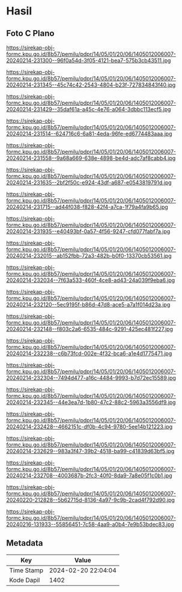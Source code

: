 # Hasil

## Foto C Plano

https://sirekap-obj-formc.kpu.go.id/8b57/pemilu/pdpr/14/05/01/20/06/1405012006007-20240214-231300--96f0a54d-3f05-4121-bea7-575b3cb43511.jpg

https://sirekap-obj-formc.kpu.go.id/8b57/pemilu/pdpr/14/05/01/20/06/1405012006007-20240214-231345--45c74c42-2543-4804-b23f-727834843f40.jpg

https://sirekap-obj-formc.kpu.go.id/8b57/pemilu/pdpr/14/05/01/20/06/1405012006007-20240214-231429--35daf61a-a45c-4e76-a064-3dbbc113ecf5.jpg

https://sirekap-obj-formc.kpu.go.id/8b57/pemilu/pdpr/14/05/01/20/06/1405012006007-20240214-231514--624716c6-6a81-4eda-96fe-ed6774483aaa.jpg

https://sirekap-obj-formc.kpu.go.id/8b57/pemilu/pdpr/14/05/01/20/06/1405012006007-20240214-231558--9a68a669-638e-4898-be4d-adc7af8cabb4.jpg

https://sirekap-obj-formc.kpu.go.id/8b57/pemilu/pdpr/14/05/01/20/06/1405012006007-20240214-231635--2bf2f50c-e924-43df-a687-e0543819791d.jpg

https://sirekap-obj-formc.kpu.go.id/8b57/pemilu/pdpr/14/05/01/20/06/1405012006007-20240214-231715--ad44f038-f828-42f4-a7ca-1f79a4fa9b65.jpg

https://sirekap-obj-formc.kpu.go.id/8b57/pemilu/pdpr/14/05/01/20/06/1405012006007-20240214-231935--e40493bf-0a57-4f56-9247-cfd077fabf7a.jpg

https://sirekap-obj-formc.kpu.go.id/8b57/pemilu/pdpr/14/05/01/20/06/1405012006007-20240214-232015--ab152fbb-72a3-482b-b0f0-13370cb53561.jpg

https://sirekap-obj-formc.kpu.go.id/8b57/pemilu/pdpr/14/05/01/20/06/1405012006007-20240214-232034--7f63a533-460f-4ce8-ad43-24a039f9eba6.jpg

https://sirekap-obj-formc.kpu.go.id/8b57/pemilu/pdpr/14/05/01/20/06/1405012006007-20240214-232120--5ec9195f-b86d-47d8-ace5-a7a1f014d23a.jpg

https://sirekap-obj-formc.kpu.go.id/8b57/pemilu/pdpr/14/05/01/20/06/1405012006007-20240214-232148--f803c2a6-6535-484c-9291-425ec481f227.jpg

https://sirekap-obj-formc.kpu.go.id/8b57/pemilu/pdpr/14/05/01/20/06/1405012006007-20240214-232238--c6b73fcd-002e-4f32-bca6-a1e4d1775471.jpg

https://sirekap-obj-formc.kpu.go.id/8b57/pemilu/pdpr/14/05/01/20/06/1405012006007-20240214-232304--7494d477-a16c-4484-9993-b7d72ec15589.jpg

https://sirekap-obj-formc.kpu.go.id/8b57/pemilu/pdpr/14/05/01/20/06/1405012006007-20240214-232345--44e3ea7d-1b80-47c2-88c2-5963a3556df9.jpg

https://sirekap-obj-formc.kpu.go.id/8b57/pemilu/pdpr/14/05/01/20/06/1405012006007-20240214-232428--4662151c-df0b-4c94-9780-5ee14b121223.jpg

https://sirekap-obj-formc.kpu.go.id/8b57/pemilu/pdpr/14/05/01/20/06/1405012006007-20240214-232629--983a3f47-39b2-4518-ba99-c41839d63bf5.jpg

https://sirekap-obj-formc.kpu.go.id/8b57/pemilu/pdpr/14/05/01/20/06/1405012006007-20240214-232708--4003687b-2fc3-40f0-8da9-7a8e05f1c0b1.jpg

https://sirekap-obj-formc.kpu.go.id/8b57/pemilu/pdpr/14/05/01/20/06/1405012006007-20240220-212828--5b62715d-8136-4a97-9c9b-2cad4f792d90.jpg

https://sirekap-obj-formc.kpu.go.id/8b57/pemilu/pdpr/14/05/01/20/06/1405012006007-20240216-131933--55856451-7c58-4aa9-a0b4-7e9b53bdec83.jpg


## Metadata

| Key        | Value               |
| ---------- | ------------------- |
| Time Stamp | 2024-02-20 22:04:04 |
| Kode Dapil | 1402                |



